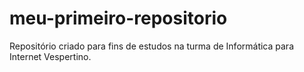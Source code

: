 # meu-primeiro-repositorio
Repositório criado para fins de estudos na turma de Informática para Internet Vespertino.
